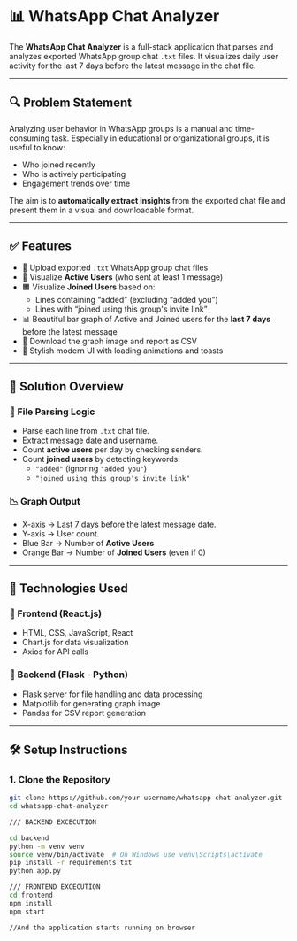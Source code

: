 # 📊 WhatsApp Chat Analyzer

The **WhatsApp Chat Analyzer** is a full-stack application that parses and analyzes exported WhatsApp group chat `.txt` files. It visualizes daily user activity for the last 7 days before the latest message in the chat file.

---

## 🔍 Problem Statement

Analyzing user behavior in WhatsApp groups is a manual and time-consuming task. Especially in educational or organizational groups, it is useful to know:
- Who joined recently
- Who is actively participating
- Engagement trends over time

The aim is to **automatically extract insights** from the exported chat file and present them in a visual and downloadable format.

---

## ✅ Features

- 📂 Upload exported `.txt` WhatsApp group chat files
- 📅 Visualize **Active Users** (who sent at least 1 message)
- 🟧 Visualize **Joined Users** based on:
  - Lines containing “added” (excluding “added you”)
  - Lines with “joined using this group's invite link”
- 📊 Beautiful bar graph of Active and Joined users for the **last 7 days** before the latest message
- 💾 Download the graph image and report as CSV
- 🔄 Stylish modern UI with loading animations and toasts

---

## 🧠 Solution Overview

### 📁 File Parsing Logic
- Parse each line from `.txt` chat file.
- Extract message date and username.
- Count **active users** per day by checking senders.
- Count **joined users** by detecting keywords:
  - `"added"` (ignoring `"added you"`)
  - `"joined using this group's invite link"`

### 📉 Graph Output
- X-axis → Last 7 days before the latest message date.
- Y-axis → User count.
- Blue Bar → Number of **Active Users**
- Orange Bar → Number of **Joined Users** (even if 0)

---

## 🧰 Technologies Used

### 🔹 Frontend (React.js)
- HTML, CSS, JavaScript, React
- Chart.js for data visualization
- Axios for API calls

### 🔹 Backend (Flask - Python)
- Flask server for file handling and data processing
- Matplotlib for generating graph image
- Pandas for CSV report generation

---

## 🛠️ Setup Instructions

### 1. Clone the Repository

```bash
git clone https://github.com/your-username/whatsapp-chat-analyzer.git
cd whatsapp-chat-analyzer

/// BACKEND EXCECUTION

cd backend
python -m venv venv
source venv/bin/activate  # On Windows use venv\Scripts\activate
pip install -r requirements.txt
python app.py

/// FRONTEND EXCECUTION
cd frontend
npm install
npm start

//And the application starts running on browser
